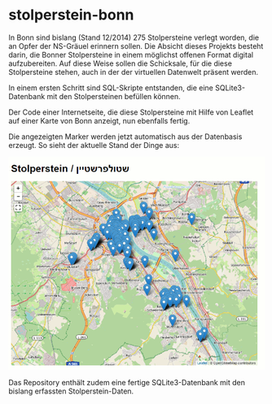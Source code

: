# stolperstein-bonn

In Bonn sind bislang (Stand 12/2014) 275 Stolpersteine verlegt worden, die an
Opfer der NS-Gräuel erinnern sollen. Die Absicht dieses Projekts besteht darin,
die Bonner Stolpersteine in einem möglichst offenen Format digital
aufzubereiten. Auf diese Weise sollen die Schicksale, für die diese
Stolpersteine stehen, auch in der der virtuellen Datenwelt präsent werden.

In einem ersten Schritt sind SQL-Skripte entstanden, die eine SQLite3-Datenbank
mit den Stolpersteinen befüllen können.

Der Code einer Internetseite, die diese Stolpersteine mit Hilfe von Leaflet auf
einer Karte von Bonn anzeigt, nun ebenfalls fertig.

Die angezeigten Marker werden jetzt automatisch aus der Datenbasis erzeugt. So
sieht der aktuelle Stand der Dinge aus:

![Screenshot](files/screenshot.png)

Das Repository enthält zudem eine fertige SQLite3-Datenbank mit den bislang
erfassten Stolperstein-Daten.

